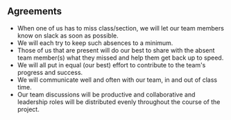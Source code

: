 ## Agreements
- When one of us has to miss class/section, we will let our team members know on slack as soon as possible.
- We will each try to keep such absences to a minimum.
- Those of us that are present will do our best to share with the absent team member(s) what they missed and help them get back up to speed.
- We will all put in equal (our best) effort to contribute to the team's progress and success.
- We will communicate well and often with our team, in and out of class time.
- Our team discussions will be productive and collaborative and leadership roles will be distributed evenly throughout the course of the project.